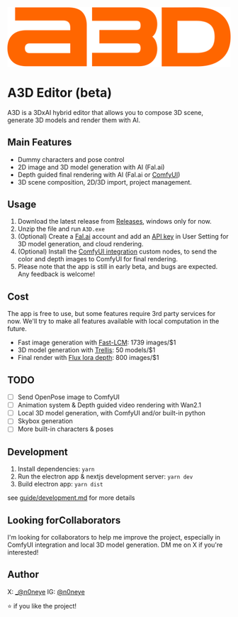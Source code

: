 ![A3D Logo](/frontend/public/logo.svg)

# A3D Editor (beta)

A3D is a 3DxAI hybrid editor that allows you to compose 3D scene, generate 3D models and render them with AI.


## Main Features

- Dummy characters and pose control
- 2D image and 3D model generation with AI (Fal.ai)
- Depth guided final rendering with AI (Fal.ai or [ComfyUI](https://github.com/n0neye/A3D-comfyui-integration))
- 3D scene composition, 2D/3D import, project management.


## Usage

1. Download the latest release from [Releases](https://github.com/n0neye/A3D/releases/), windows only for now.
2. Unzip the file and run `A3D.exe`
3. (Optional) Create a [Fal.ai](https://fal.ai) account and add an [API key](https://fal.ai/dashboard/keys) in User Setting for 3D model generation, and cloud rendering.
4. (Optional) Install the [ComfyUI integration](https://github.com/n0neye/A3D-comfyui-integration) custom nodes, to send the color and depth images to ComfyUI for final rendering.
5. Please note that the app is still in early beta, and bugs are expected. Any feedback is welcome!


## Cost
The app is free to use, but some features require 3rd party services for now. We'll try to make all features available with local computation in the future.
- Fast image generation with [Fast-LCM](https://fal.ai/models/fal-ai/fast-lcm-diffusion): 1739 images/$1
- 3D model generation with [Trellis](https://fal.ai/models/fal-ai/trellis): 50 models/$1
- Final render with [Flux lora depth](https://fal.ai/models/fal-ai/flux-control-lora-depth/image-to-image): 800 images/$1


## TODO

- [ ] Send OpenPose image to ComfyUI
- [ ] Animation system & Depth guided video rendering with Wan2.1
- [ ] Local 3D model generation, with ComfyUI and/or built-in python
- [ ] Skybox generation
- [ ] More built-in characters & poses

## Development

1. Install dependencies: `yarn`
1. Run the electron app & nextjs development server: `yarn dev`
1. Build electron app: `yarn dist`

see [guide/development.md](guide/development.md) for more details

## Looking forCollaborators

I'm looking for collaborators to help me improve the project, especially in ComfyUI integration and local 3D model generation. DM me on X if you're interested!

## Author
X: [_@n0neye](https://x.com/_n0neye)
IG: [@n0neye](https://www.instagram.com/n0neye/) 


⭐ if you like the project!
